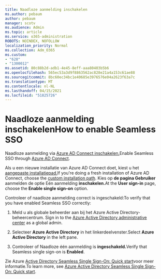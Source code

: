 ```yaml
---
title: Naadloze aanmelding inschakelen
ms.author: pebaum
author: pebaum
manager: scotv
ms.audience: Admin
ms.topic: article
ms.service: o365-administration
ROBOTS: NOINDEX, NOFOLLOW
localization_priority: Normal
ms.collection: Adm_O365
ms.custom:
- "628"
- "1300012"
ms.assetid: 80c88b2d-adb1-4e45-8eff-aaa80403b5b6
ms.openlocfilehash: 565ec53a3d9f8863562ac828e21a4a153c61ae88
ms.sourcegitcommit: 8bc60ec34bc1e40685e3976576e04a2623f63a7c
ms.translationtype: MT
ms.contentlocale: nl-NL
ms.lasthandoff: 04/15/2021
ms.locfileid: "51825726"
---
```

# <a name="how-to-enable-seamless-sso"></a><span data-ttu-id="4a6ad-102">Naadloze aanmelding inschakelen</span><span class="sxs-lookup"><span data-stu-id="4a6ad-102">How to enable Seamless SSO</span></span>

<span data-ttu-id="4a6ad-103">Naadloze aanmelding via [Azure AD Connect inschakelen.](https://docs.microsoft.com/azure/active-directory/connect/active-directory-aadconnect)</span><span class="sxs-lookup"><span data-stu-id="4a6ad-103">Enable Seamless SSO through [Azure AD Connect](https://docs.microsoft.com/azure/active-directory/connect/active-directory-aadconnect).</span></span>
  
<span data-ttu-id="4a6ad-104">Als u een nieuwe installatie van Azure AD Connect doet, kiest u het [aangepaste installatiepad.](https://docs.microsoft.com/azure/active-directory/connect/active-directory-aadconnect-get-started-custom)</span><span class="sxs-lookup"><span data-stu-id="4a6ad-104">If you're doing a fresh installation of Azure AD Connect, choose the [custom installation path](https://docs.microsoft.com/azure/active-directory/connect/active-directory-aadconnect-get-started-custom).</span></span> <span data-ttu-id="4a6ad-105">Kies op **de pagina Gebruiker** aanmelden de optie Eén aanmelding **inschakelen.**</span><span class="sxs-lookup"><span data-stu-id="4a6ad-105">At the **User sign-in** page, choose the **Enable single sign-on** option.</span></span>
  
<span data-ttu-id="4a6ad-106">Controleer of naadloze aanmelding correct is ingeschakeld:</span><span class="sxs-lookup"><span data-stu-id="4a6ad-106">To verify that you have enabled Seamless SSO correctly:</span></span>
  
1. <span data-ttu-id="4a6ad-107">Meld u als globale beheerder aan bij het Azure Active Directory-beheercentrum. [](https://aad.portal.azure.com)</span><span class="sxs-lookup"><span data-stu-id="4a6ad-107">Sign in to the [Azure Active Directory administrative center](https://aad.portal.azure.com) as a global admin.</span></span>

2. <span data-ttu-id="4a6ad-108">Selecteer **Azure Active Directory** in het linkerdeelvenster.</span><span class="sxs-lookup"><span data-stu-id="4a6ad-108">Select **Azure Active Directory** in the left pane.</span></span>

3. <span data-ttu-id="4a6ad-109">Controleer of Naadloze één aanmelding is **ingeschakeld.**</span><span class="sxs-lookup"><span data-stu-id="4a6ad-109">Verify that Seamless single sign-on is **Enabled**.</span></span>

<span data-ttu-id="4a6ad-110">Zie Azure [Active Directory Seamless Single Sign-On: Quick start](https://docs.microsoft.com/azure/active-directory/connect/active-directory-aadconnect-sso-quick-start)voor meer informatie.</span><span class="sxs-lookup"><span data-stu-id="4a6ad-110">To learn more, see [Azure Active Directory Seamless Single Sign-On: Quick start](https://docs.microsoft.com/azure/active-directory/connect/active-directory-aadconnect-sso-quick-start).</span></span>
  